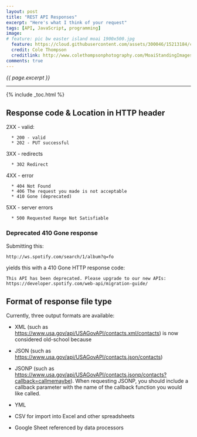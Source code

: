 ```yaml
---
layout: post
title: "REST API Responses"
excerpt: "Here's what I think of your request"
tags: [API, JavaScript, programming]
image:
# feature: pic bw easter island moai 1900x500.jpg
  feature: https://cloud.githubusercontent.com/assets/300046/15213184/cbe4bf88-1802-11e6-8f07-5b06236ac771.jpg
  credit: Cole Thompson
  creditlink: http://www.colethompsonphotography.com/MoaiStandingImages.htm
comments: true
---
```

<i>{{ page.excerpt }}</i>
<hr />
{% include _toc.html %}

## Response code & Location in HTTP header

2XX - valid:

      * 200 - valid
      * 202 - PUT successful

3XX - redirects

      * 302 Redirect

4XX - error

      * 404	Not Found
      * 406	The request you made is not acceptable
      * 410 Gone (deprecated)

5XX - server errors

      * 500	Requested Range Not Satisfiable


### Deprecated 410 Gone response

Submitting this:

    http://ws.spotify.com/search/1/album?q=fo

yields this with a 410 Gone HTTP response code:

    This API has been deprecated. Please upgrade to our new APIs: https://developer.spotify.com/web-api/migration-guide/


## Format of response file type

Currently, three output formats are available:

* XML (such as https://www.usa.gov/api/USAGovAPI/contacts.xml/contacts)
   is now considered old-school because

* JSON (such as https://www.usa.gov/api/USAGovAPI/contacts.json/contacts)

* JSONP (such as https://www.usa.gov/api/USAGovAPI/contacts.jsonp/contacts?callback=callmemaybe). When requesting JSONP, you should include a callback parameter with the name of the callback function you would like called.

* YML

* CSV for import into Excel and other spreadsheets

* Google Sheet referenced by data processors
